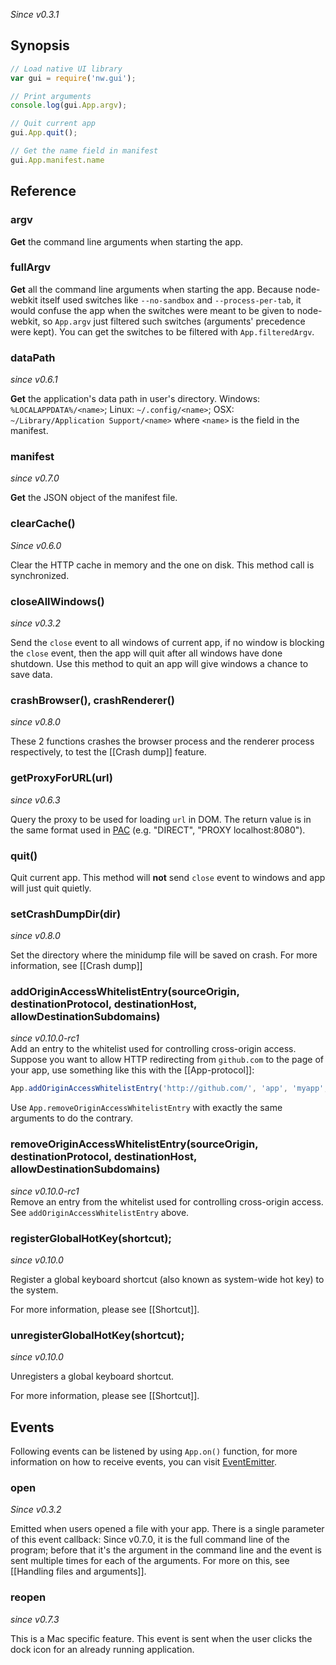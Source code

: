 _Since v0.3.1_

## Synopsis

```javascript
// Load native UI library
var gui = require('nw.gui');

// Print arguments
console.log(gui.App.argv);

// Quit current app
gui.App.quit();

// Get the name field in manifest
gui.App.manifest.name
```

## Reference

### argv

**Get** the command line arguments when starting the app.

### fullArgv

**Get** all the command line arguments when starting the app. Because node-webkit itself used switches like `--no-sandbox` and `--process-per-tab`, it would confuse the app when the switches were meant to be given to node-webkit, so `App.argv` just filtered such switches (arguments' precedence were kept). You can get the switches to be filtered with `App.filteredArgv`.

### dataPath

_since v0.6.1_

**Get** the application's data path in user's directory. Windows: `%LOCALAPPDATA%/<name>`; Linux: `~/.config/<name>`; OSX: `~/Library/Application Support/<name>` where `<name>` is the field in the manifest.

### manifest

_since v0.7.0_

**Get** the JSON object of the manifest file.

### clearCache()

_Since v0.6.0_

Clear the HTTP cache in memory and the one on disk. This method call is synchronized.

### closeAllWindows()

_since v0.3.2_

Send the `close` event to all windows of current app, if no window is blocking the `close` event, then the app will quit after all windows have done shutdown. Use this method to quit an app will give windows a chance to save data.

### crashBrowser(), crashRenderer()

_since v0.8.0_

These 2 functions crashes the browser process and the renderer process respectively, to test the [[Crash dump]] feature.

### getProxyForURL(url)

_since v0.6.3_

Query the proxy to be used for loading `url` in DOM. The return value is in the same format used in [PAC](http://en.wikipedia.org/wiki/Proxy_auto-config) (e.g. "DIRECT", "PROXY localhost:8080").

### quit()

Quit current app. This method will **not** send `close` event to windows and app will just quit quietly.

### setCrashDumpDir(dir)

_since v0.8.0_

Set the directory where the minidump file will be saved on crash. For more information, see [[Crash dump]] 
### addOriginAccessWhitelistEntry(sourceOrigin, destinationProtocol, destinationHost, allowDestinationSubdomains)
_since v0.10.0-rc1_  
Add an entry to the whitelist used for controlling cross-origin access. Suppose you want to allow HTTP redirecting from `github.com` to the page of your app, use something like this with the [[App-protocol]]: 
```js
App.addOriginAccessWhitelistEntry('http://github.com/', 'app', 'myapp', true);
```  
Use `App.removeOriginAccessWhitelistEntry` with exactly the same arguments to do the contrary.
### removeOriginAccessWhitelistEntry(sourceOrigin, destinationProtocol, destinationHost, allowDestinationSubdomains)
_since v0.10.0-rc1_  
Remove an entry from the whitelist used for controlling cross-origin access. See `addOriginAccessWhitelistEntry` above.

### registerGlobalHotKey(shortcut);
_since v0.10.0_

Register a global keyboard shortcut (also known as system-wide hot key) to the system.

For more information, please see [[Shortcut]].

### unregisterGlobalHotKey(shortcut);
_since v0.10.0_

Unregisters a global keyboard shortcut.

For more information, please see [[Shortcut]].

## Events

Following events can be listened by using `App.on()` function, for more information on how to receive events, you can visit [EventEmitter](http://nodejs.org/api/events.html#events_class_events_eventemitter).

### open

_Since v0.3.2_

Emitted when users opened a file with your app. There is a single parameter of this event callback: Since v0.7.0, it is the full command line of the program; before that it's the argument in the command line and the event is sent multiple times for each of the arguments. For more on this, see [[Handling files and arguments]].

### reopen

_since v0.7.3_

This is a Mac specific feature. This event is sent when the user clicks the dock icon for an already running application.